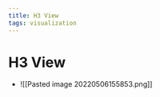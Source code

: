 ```yaml
---
title: H3 View
tags: visualization
---
```


# H3 View
- ![[Pasted image 20220506155853.png]]




















